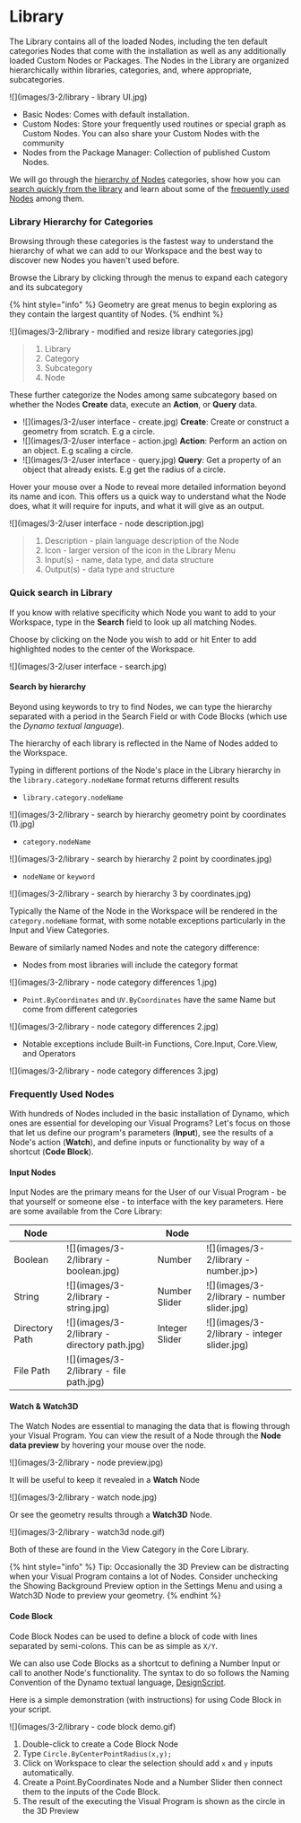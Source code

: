 # Library

The Library contains all of the loaded Nodes, including the ten default categories Nodes that come with the installation as well as any additionally loaded Custom Nodes or Packages. The Nodes in the Library are organized hierarchically within libraries, categories, and, where appropriate, subcategories.

![](images/3-2/library - library UI.jpg)

* Basic Nodes: Comes with default installation.
* Custom Nodes: Store your frequently used routines or special graph as Custom Nodes. You can also share your Custom Nodes with the community
* Nodes from the Package Manager: Collection of published Custom Nodes.

We will go through the [hierarchy of Nodes](3-3\_dynamo\_libraries.md#library-hierarchy-for-categories) categories, show how you can [search quickly from the library](3-3\_dynamo\_libraries.md#quick-search-in-library) and learn about some of the [frequently used Nodes](3-3\_dynamo\_libraries.md#frequently-used-nodes) among them.

### Library Hierarchy for Categories

Browsing through these categories is the fastest way to understand the hierarchy of what we can add to our Workspace and the best way to discover new Nodes you haven't used before.

Browse the Library by clicking through the menus to expand each category and its subcategory

{% hint style="info" %}
Geometry are great menus to begin exploring as they contain the largest quantity of Nodes.
{% endhint %}

![](images/3-2/library  - modified and resize library categories.jpg)

> 1. Library
> 2. Category
> 3. Subcategory
> 4. Node

These further categorize the Nodes among same subcategory based on whether the Nodes **Create** data, execute an **Action**, or **Query** data.

* ![](images/3-2/user interface - create.jpg) **Create**: Create or construct a geometry from scratch. E.g a circle.
* ![](images/3-2/user interface - action.jpg) **Action**: Perform an action on an object. E.g scaling a circle.
* ![](images/3-2/user interface - query.jpg) **Query**: Get a property of an object that already exists. E.g get the radius of a circle.

Hover your mouse over a Node to reveal more detailed information beyond its name and icon. This offers us a quick way to understand what the Node does, what it will require for inputs, and what it will give as an output.

![](images/3-2/user interface - node description.jpg)

> 1. Description - plain language description of the Node
> 2. Icon - larger version of the icon in the Library Menu
> 3. Input(s) - name, data type, and data structure
> 4. Output(s) - data type and structure

### Quick search in Library

If you know with relative specificity which Node you want to add to your Workspace, type in the **Search** field to look up all matching Nodes.

Choose by clicking on the Node you wish to add or hit Enter to add highlighted nodes to the center of the Workspace.

![](images/3-2/user interface - search.jpg)

#### Search by hierarchy

Beyond using keywords to try to find Nodes, we can type the hierarchy separated with a period in the Search Field or with Code Blocks (which use the _Dynamo textual language_).

The hierarchy of each library is reflected in the Name of Nodes added to the Workspace.

Typing in different portions of the Node's place in the Library hierarchy in the `library.category.nodeName` format returns different results

* `library.category.nodeName`

![](images/3-2/library - search by hierarchy geometry point by coordinates (1).jpg)

* `category.nodeName`

![](images/3-2/library - search by hierarchy 2 point by coordinates.jpg)

* `nodeName` or `keyword`

![](images/3-2/library - search by hierarchy 3 by coordinates.jpg)

Typically the Name of the Node in the Workspace will be rendered in the `category.nodeName` format, with some notable exceptions particularly in the Input and View Categories.

Beware of similarly named Nodes and note the category difference:

* Nodes from most libraries will include the category format

![](images/3-2/library - node category differences 1.jpg)

* `Point.ByCoordinates` and `UV.ByCoordinates` have the same Name but come from different categories

![](images/3-2/library - node category differences 2.jpg)

* Notable exceptions include Built-in Functions, Core.Input, Core.View, and Operators

![](images/3-2/library - node category differences 3.jpg)

### Frequently Used Nodes

With hundreds of Nodes included in the basic installation of Dynamo, which ones are essential for developing our Visual Programs? Let's focus on those that let us define our program's parameters (**Input**), see the results of a Node's action (**Watch**), and define inputs or functionality by way of a shortcut (**Code Block**).

#### Input Nodes

Input Nodes are the primary means for the User of our Visual Program - be that yourself or someone else - to interface with the key parameters. Here are some available from the Core Library:

| Node           |                                                | Node           |                                                |
| -------------- | ---------------------------------------------- | -------------- | ---------------------------------------------- |
| Boolean        | ![](images/3-2/library - boolean.jpg)        | Number         | ![](images/3-2/library - number.jp>)         |
| String         | ![](images/3-2/library - string.jpg)         | Number Slider  | ![](images/3-2/library - number slider.jpg)  |
| Directory Path | ![](images/3-2/library - directory path.jpg) | Integer Slider | ![](images/3-2/library - integer slider.jpg) |
| File Path      | ![](images/3-2/library - file path.jpg)      |                |                                                |

#### Watch & Watch3D

The Watch Nodes are essential to managing the data that is flowing through your Visual Program. You can view the result of a Node through the **Node data preview** by hovering your mouse over the node.

![](images/3-2/library - node preview.jpg)

It will be useful to keep it revealed in a **Watch** Node

![](images/3-2/library - watch node.jpg)

Or see the geometry results through a **Watch3D** Node.

![](images/3-2/library - watch3d node.gif)

Both of these are found in the View Category in the Core Library.

{% hint style="info" %}
Tip: Occasionally the 3D Preview can be distracting when your Visual Program contains a lot of Nodes. Consider unchecking the Showing Background Preview option in the Settings Menu and using a Watch3D Node to preview your geometry.
{% endhint %}

#### Code Block

Code Block Nodes can be used to define a block of code with lines separated by semi-colons. This can be as simple as `X/Y`.

We can also use Code Blocks as a shortcut to defining a Number Input or call to another Node's functionality. The syntax to do so follows the Naming Convention of the Dynamo textual language, [DesignScript](../coding-in-dynamo/7\_code-blocks-and-design-script/7-2\_design-script-syntax.md).

Here is a simple demonstration (with instructions) for using Code Block in your script.

![](images/3-2/library - code block demo.gif)

1. Double-click to create a Code Block Node
2. Type `Circle.ByCenterPointRadius(x,y);`
3. Click on Workspace to clear the selection should add `x` and `y` inputs automatically.
4. Create a Point.ByCoordinates Node and a Number Slider then connect them to the inputs of the Code Block.
5. The result of the executing the Visual Program is shown as the circle in the 3D Preview
